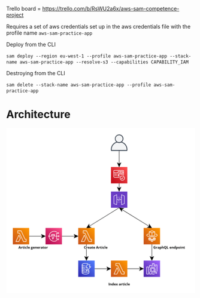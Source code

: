 Trello board = https://trello.com/b/RsWU2a6x/aws-sam-competence-project

Requires a set of aws credentials set up in the aws credentials file with the profile name `aws-sam-practice-app`

Deploy from the CLI

```
sam deploy --region eu-west-1 --profile aws-sam-practice-app --stack-name aws-sam-practice-app --resolve-s3 --capabilities CAPABILITY_IAM
```

Destroying from the CLI

```
sam delete --stack-name aws-sam-practice-app --profile aws-sam-practice-app
```

# Architecture

!["AWS Architecture"](./aws-sam-cropped.png)